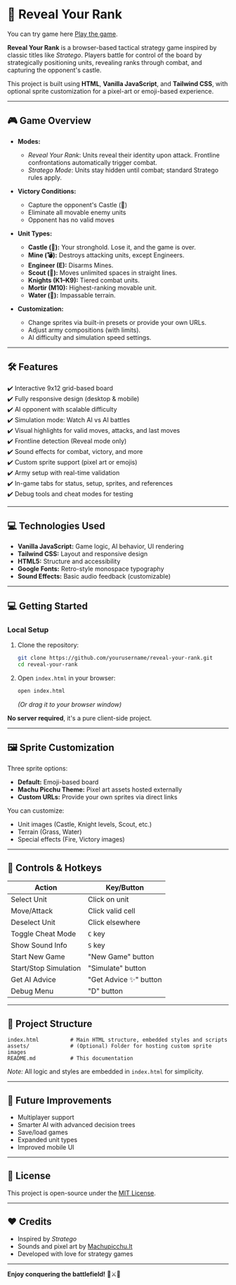 # 🏰 Reveal Your Rank

You can try game here [Play the game](https://machupicchu.lt/game-demo/).

**Reveal Your Rank** is a browser-based tactical strategy game inspired by classic titles like *Stratego*. Players battle for control of the board by strategically positioning units, revealing ranks through combat, and capturing the opponent's castle.

This project is built using **HTML**, **Vanilla JavaScript**, and **Tailwind CSS**, with optional sprite customization for a pixel-art or emoji-based experience.

---

## 🎮 Game Overview

- **Modes:**  
   - *Reveal Your Rank*: Units reveal their identity upon attack. Frontline confrontations automatically trigger combat.  
   - *Stratego Mode*: Units stay hidden until combat; standard Stratego rules apply.

- **Victory Conditions:**  
   - Capture the opponent's Castle (🏰)  
   - Eliminate all movable enemy units  
   - Opponent has no valid moves  

- **Unit Types:**  
   - **Castle (🏰):** Your stronghold. Lose it, and the game is over.  
   - **Mine (💣):** Destroys attacking units, except Engineers.  
   - **Engineer (E):** Disarms Mines.  
   - **Scout (🐎):** Moves unlimited spaces in straight lines.  
   - **Knights (K1–K9):** Tiered combat units.  
   - **Mortir (M10):** Highest-ranking movable unit.  
   - **Water (🌊):** Impassable terrain.  

- **Customization:**  
   - Change sprites via built-in presets or provide your own URLs.  
   - Adjust army compositions (with limits).  
   - AI difficulty and simulation speed settings.

---

## 🛠️ Features

✔️ Interactive 9x12 grid-based board  
✔️ Fully responsive design (desktop & mobile)  
✔️ AI opponent with scalable difficulty  
✔️ Simulation mode: Watch AI vs AI battles  
✔️ Visual highlights for valid moves, attacks, and last moves  
✔️ Frontline detection (Reveal mode only)  
✔️ Sound effects for combat, victory, and more  
✔️ Custom sprite support (pixel art or emojis)  
✔️ Army setup with real-time validation  
✔️ In-game tabs for status, setup, sprites, and references  
✔️ Debug tools and cheat modes for testing  

---

## 💻 Technologies Used

- **Vanilla JavaScript:** Game logic, AI behavior, UI rendering  
- **Tailwind CSS:** Layout and responsive design  
- **HTML5:** Structure and accessibility  
- **Google Fonts:** Retro-style monospace typography  
- **Sound Effects:** Basic audio feedback (customizable)  

---

## 💻 Getting Started

### Local Setup

1. Clone the repository:
   ```bash
   git clone https://github.com/yourusername/reveal-your-rank.git
   cd reveal-your-rank
   ```

2. Open `index.html` in your browser:
   ```bash
   open index.html
   ```
   *(Or drag it to your browser window)*

**No server required**, it's a pure client-side project.

---

## 🖼️ Sprite Customization

Three sprite options:

- **Default:** Emoji-based board  
- **Machu Picchu Theme:** Pixel art assets hosted externally  
- **Custom URLs:** Provide your own sprites via direct links  

You can customize:
- Unit images (Castle, Knight levels, Scout, etc.)  
- Terrain (Grass, Water)  
- Special effects (Fire, Victory images)  

---

## 🎯 Controls & Hotkeys

| Action           | Key/Button           |
|-----------------|---------------------|
| Select Unit     | Click on unit        |
| Move/Attack     | Click valid cell     |
| Deselect Unit   | Click elsewhere      |
| Toggle Cheat Mode | `C` key           |
| Show Sound Info | `S` key             |
| Start New Game  | "New Game" button   |
| Start/Stop Simulation | "Simulate" button |
| Get AI Advice   | "Get Advice ✨" button |
| Debug Menu      | "D" button          |

---

## 🧰 Project Structure

```
index.html          # Main HTML structure, embedded styles and scripts
assets/             # (Optional) Folder for hosting custom sprite images
README.md           # This documentation
```

*Note:* All logic and styles are embedded in `index.html` for simplicity.

---

## 🔧 Future Improvements

- Multiplayer support  
- Smarter AI with advanced decision trees  
- Save/load games  
- Expanded unit types  
- Improved mobile UI  

---

## 📌 License

This project is open-source under the [MIT License](LICENSE).

---

## ❤️ Credits

- Inspired by *Stratego*  
- Sounds and pixel art by [Machupicchu.lt](https://machupicchu.lt)  
- Developed with love for strategy games  

---

**Enjoy conquering the battlefield!** 🏰⚔️🐎
